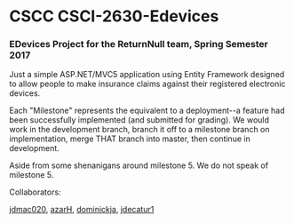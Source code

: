 # CSCC CSCI-2630-Edevices 
### EDevices Project for the ReturnNull team, Spring Semester 2017

Just a simple ASP.NET/MVC5 application using Entity Framework designed to allow people to make insurance claims against their registered electronic devices.

Each "Milestone" represents the equivalent to a deployment--a feature had been successfully implemented (and submitted for grading). We would work in the development branch, branch it off to a milestone branch on implementation, merge THAT branch into master, then continue in development.

Aside from some shenanigans around milestone 5. We do not speak of milestone 5.

Collaborators: 

[jdmac020](https://github.com/jdmac020), [azarH](https://github.com/azarH), [dominickja](https://github.com/dominickja), [jdecatur1](https://github.com/jdecatur1)
